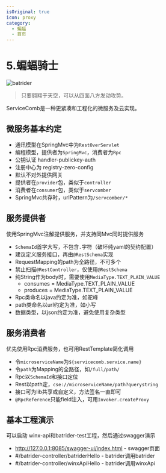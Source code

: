 ```yaml
---
isOriginal: true
icon: proxy
category:
  - 蝙蝠
  - 首页
---
```


# 5.蝙蝠骑士

![batrider](/batrider_icon.png)

> 只要翱翔于天空，可以从四面八方发动攻势。

ServiceComb是一种更紧凑和工程化的微服务及云实现。

## 微服务基本约定

* 通讯模型在SpringMvc中为`RestOverServlet`
* 编程模型，提供者为`SpringMvc`，消费者为`Rpc`
* 公钥认证 handler-publickey-auth
* 注册中心为 registry-zero-config
* 默认不对外提供网关
* 提供者在`provider`包，类似于`controller`
* 消费者在`consumer`包，类似于`servcomber`
* SpringMvc共存时，urlPattern为`/servcomber/*`

## 服务提供者

使用SpringMvc注解提供服务，并支持同Mvc同时提供服务

* `SchemaId`首字大写，不包含`.`字符（破坏纯yaml的契约配置）
* 建议定义服务接口，再由`@RestSchema`实现
* RequestMapping的path为全路径，不可多个
* 禁止扫描`@RestController`，仅使用`@RestSchema`
* 纯String作为body时，需要使用`MediaType.TEXT_PLAIN_VALUE`
  - consumes = MediaType.TEXT_PLAIN_VALUE
  - produces = MediaType.TEXT_PLAIN_VALUE
* Rpc类命名以java约定为准，如驼峰
* path类命名以url约定为准，如小写
* 数据类型，以json约定为准，避免使用复杂类型
  
## 服务消费者

优先使用Rpc消费服务，也可用RestTemplate简化调用

* 令`microserviceName`为`${servicecomb.service.name}`
* 令`path`为Mapping的全路径，如`/full/path/`
* Rpc以`SchemaId`和接口定位
* Rest以path定，`cse://microserviceName/path?querystring`
* 接口可为lib共享或自定义，方法签名一直即可
* `@RpcReference`只能field注入，可用`Invoker.createProxy`

## 基本工程演示

可以启动 winx-api和batrider-test工程，然后通过swagger演示

* <http://127.0.0.1:8085/swagger-ui/index.html> - swagger页面
* #/batrider-controller/batriderHello - batrider调用batrider
* #/batrider-controller/winxApiHello - batrider调用winxApi
